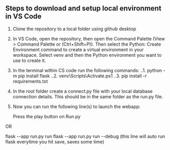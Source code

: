 ## Steps to download and setup local environment in VS Code
1. Clone the repository to a local folder using github desktop
2. In VS Code, open the repository, then open the Command Palette (View > Command Palette or (Ctrl+Shift+P)). Then select the Python: Create Environment command to create a virtual environment in your workspace. Select venv and then the Python environment you want to use to create it.
3. In the terminal within CS code run the following commands:
..1. python -m pip install flask
..2. venv\Scripts\Activate.ps1
..3. pip install -r requirements.txt
4. In the root folder create a connect.py file with your local database connection details. This should be in the same folder as the run.py file.
5. Now you can run the following line(s) to launch the webapp:

   Press the play button on Run.py

OR
 
   flask --app run.py run
   flask --app run.py run --debug  (this line will auto run flask everytime you hit save, saves some time)


